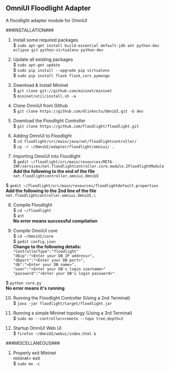 OmniUI Floodlight Adapter 
-------------------------
A floodlight adapter module for OmniUI

###INSTALLATION###
1. Install some required packages  
$ `sudo apt-get install build-essential default-jdk ant python-dev eclipse git python-virtualenv python-dev`

2. Update all existing packages  
$ `sudo apt-get update`  
$ `sudo pip install --upgrade pip virtualenv`  
$ `sudo pip install flask flask_cors pymongo`

3. Download & Install Mininet  
$ `git clone git://github.com/mininet/mininet`  
$ `mininet/util/install.sh -a`

4. Clone OmniUI from Github  
$ `git clone https://github.com/dlinknctu/OmniUI.git -b dev`

5. Download the Floodlight Controller  
$ `git clone https://github.com/floodlight/floodlight.git`

6. Adding OmniUI to Floodlight  
$ `cd floodlight/src/main/java/net/floodlightcontroller/`  
$ `cp -r ~/OmniUI/adapter/floodlight/omniui/ .`

7. Importing OmniUI into Floodlight  
$ `gedit ~/floodlight/src/main/resources/META-INF/services/net.floodlightcontroller.core.module.IFloodlightModule`  
	**Add the following to the end of the file**  
	`net.floodlightcontroller.omniui.OmniUI`  

$ `gedit ~/floodlight/src/main/resources/floodlightdefault.properties`  
	**Add the following to the 2nd line of the file**  
	`net.floodlightcontroller.omniui.OmniUI,\`  

8. Compile Floodlight  
$ `cd ~/floodlight`  
$ `ant`  
**No error means successful compilation**  

9. Compile OmniUI core  
$ `cd ~/OmniUI/core`  
$ `gedit config.json`  
	**Change to the following details:**  
	`"ControllerType":"floodlight"`  
	`"dbip":"<Enter your DB IP address>",`  
	`"dbport":"<Enter your DB port>",`  
	`"db":"<Enter your DB name>",`  
	`"user":"<Enter your DB's login username>"`  
	`"password":"<Enter your DB's login password>"`  

$ `python core.py`  
**No error means it's running**  

10. Running the Floodlight Controller (Using a 2nd Terminal)  
$ `java -jar floodlight/target/floodlight.jar`

11. Running a simple Mininet topology (Using a 3rd Terminal)  
$ `sudo mn --controller=remote --topo tree,depth=2`

12. Startup OmniUI Web UI  
$ `firefox ~/OmniUI/webui/index.html &`

###MISCELLANEOUS###
1. Properly exit Mininet  
mininet> exit  
$ `sudo mn -c`
